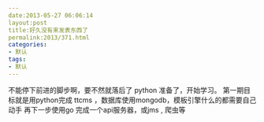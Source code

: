 ```yaml
---
date:2013-05-27 06:06:14
layout:post
title:好久没有来发表东西了
permalink:2013/371.html
categories:
- 默认
tags:
- 默认
---
```



不能停下前进的脚步啊，要不然就落后了
python 准备了，开始学习。 第一期目标就是用python完成 ttcms ，数据库使用mongodb，模板引擎什么的都需要自己动手
再下一步使用go 完成一个api服务器，或jms , 爬虫等